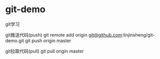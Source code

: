 # git-demo
git学习

git推送代码(push)
git remote add origin git@github.com:linjinsheng/git-demo.git
git push origin master

git拉取代码(pull)
git pull origin master

